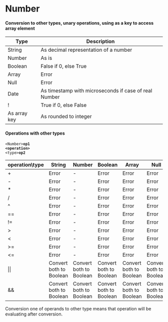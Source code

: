 # Number

#### Conversion to other types, unary operations, using as a key to access array element

Type | Description
--- | ---
 String | As decimal representation of a number 
 Number | As is
 Boolean | False if 0, else True 
 Array | Error 
 Null | Error
 Date | As timestamp with microseconds if case of real Number
 ! | True if 0, else False 
As array key | As rounded to integer

#### Operations with other types
<code>\<Number\>**op1** **\<operation\>** \<type\>**op2**</code>

operation\type | String | Number | Boolean | Array | Null | Date
--- | --- | --- | --- | --- | --- | --- 
\+|Error |- |Error |Error |Error |Error
\-|Error |- |Error |Error |Error |Error 
\*|Error |- |Error |Error |Error |Error
/ |Error |- |Error |Error |Error |Error 
^ |Error |- |Error |Error |Error |Error 
== |Error |- |Error |Error |Error |Error
!= |Error |- |Error |Error |Error |Error
\> |Error |- |Error |Error |Error |Error
\< |Error |- |Error |Error |Error |Error
\>= |Error |- |Error |Error |Error |Error
\<= |Error |- |Error |Error |Error |Error
\|\| |Convert both to Boolean |Convert both to Boolean |Convert both to Boolean |Convert both to Boolean |Convert both to Boolean |Convert both to Boolean
&& |Convert both to Boolean |Convert both to Boolean |Convert both to Boolean |Convert both to Boolean |Convert both to Boolean |Convert both to Boolean

Conversion one of operands to other type means that operation will be evaluating after conversion. 
